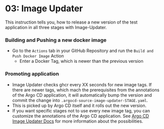 # 03: Image Updater

This instruction tells you, how to release a new version of the test application in all three stages
with Image-Updater.


### Building and Pushing a new docker image
* Go to the `Actions` tab in your GitHub Repository and run the `Build and Push Docker Image` Action
  * Enter a Docker Tag, which is newer than the previous version

### Promoting application
* Image Updater checks ghcr every XX seconds for new image tags. If there are newer tags, which mach the
  prerequisites from the annotations of the Argo CD application, it will automatically bump the version and
  commit the change into `.argocd-source-image-updater-STAGE.yaml`.
* This is picked up by Argo CD itself and it rolls out the new version.
* If you want specific stages not to use every new image tag, you can customize the annotations of the Argo CD
  application. See [Argo CD Image Updater Docs](https://argocd-image-updater.readthedocs.io/en/stable/basics/update-strategies/)
  for more information about the possibilities.
